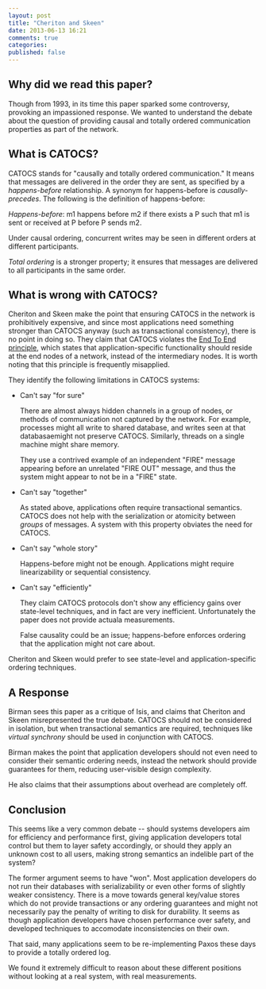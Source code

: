 ```yaml
---
layout: post
title: "Cheriton and Skeen"
date: 2013-06-13 16:21
comments: true
categories: 
published: false
---
```


## Why did we read this paper?

Though from 1993, in its time this paper sparked some controversy,
provoking an impassioned response.  We wanted to understand the debate
about the question of providing causal and totally ordered
communication properties as part of the network.

## What is CATOCS?

CATOCS stands for "causally and totally ordered communication."  It means that
messages are delivered in the order they are sent, as specified by a
*happens-before* relationship.  A synonym for happens-before is
*causally-precedes*.  The following is the definition of happens-before:

*Happens-before*: m1 happens before m2 if there exists a P such that
m1 is sent or received at P before P sends m2.

Under causal ordering, concurrent writes may be seen in different
orders at different participants.

*Total ordering* is a stronger property; it ensures that messages are
delivered to all participants in the same order.

## What is wrong with CATOCS?

Cheriton and Skeen make the point that ensuring CATOCS in the network
is prohibitively expensive, and since most applications need something
stronger than CATOCS anyway (such as transactional consistency), there
is no point in doing so.  They claim that CATOCS violates the 
[End To End principle](http://en.wikipedia.org/wiki/End-to-end_principle),
which states that application-specific functionality should reside at
the end nodes of a network, instead of the intermediary nodes.  It is
worth noting that this principle is frequently misapplied.

They identify the following limitations in CATOCS systems:

* Can't say "for sure"

  There are almost always hidden channels in a group of nodes, or
  methods of communication not captured by the network.  For example,
  processes might all write to shared database, and writes seen at
  that databasaemight not preserve CATOCS.  Similarly, threads on a
  single machine might share memory.

  They use a contrived example of an independent "FIRE" message
  appearing before an unrelated "FIRE OUT" message, and thus the
  system might appear to not be in a "FIRE" state.

* Can't say "together"

  As stated above, applications often require transactional semantics.
  CATOCS does not help with the serialization or atomicity between
  *groups* of messages.  A system with this property obviates the need
  for CATOCS.

* Can't say "whole story"

  Happens-before might not be enough.  Applications might require
  linearizability or sequential consistency.

* Can't say "efficiently"

  They claim CATOCS protocols don't show any efficiency gains over
  state-level techniques, and in fact are very inefficient.
  Unfortunately the paper does not provide actuala measurements.

  False causality could be an issue; happens-before enforces ordering
  that the application might not care about.

Cheriton and Skeen would prefer to see state-level and
application-specific ordering techniques.

## A Response

Birman sees this paper as a critique of Isis, and claims that Cheriton
and Skeen misrepresented the true debate.  CATOCS should not be
considered in isolation, but when transactional semantics are
required, techniques like *virtual synchrony* should be used in
conjunction with CATOCS.

Birman makes the point that application developers should not even
need to consider their semantic ordering needs, instead the network
should provide guarantees for them, reducing user-visible design
complexity.

He also claims that their assumptions about overhead are completely off.

## Conclusion

This seems like a very common debate -- should systems developers aim
for efficiency and performance first, giving application developers
total control but them to layer safety accordingly, or should they
apply an unknown cost to all users, making strong semantics an
indelible part of the system?

The former argument seems to have "won".  Most application developers
do not run their databases with serializability or even other forms of
slightly weaker consistency.  There is a move towards general
key/value stores which do not provide transactions or any ordering
guarantees and might not necessarily pay the penalty of writing to
disk for durability.  It seems as though application developers have
chosen performance over safety, and developed techniques to accomodate
inconsistencies on their own.

That said, many applications seem to be re-implementing Paxos these
days to provide a totally ordered log.

We found it extremely difficult to reason about these different
positions without looking at a real system, with real measurements.